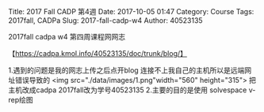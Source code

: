 Title: 2017 Fall CADP 第4週
Date: 2017-10-05 01:47
Category: Course
Tags: 2017fall, CADPa
Slug: 2017-fall-cadp-w4
Author: 40523135

2017fall cadpa w4 第四周课程网网志

<!-- PELICAN_END_SUMMARY -->

【https://cadpa.kmol.info/40523135/doc/trunk/blog/】

1.遇到的问题是我的网志上传之后点开blog 连接不上我自己的主机所以是远端网址错误导致的
<img src="./data/images/1.png"width="560" height="315"></img>
把主机改成cadpa 2017fall改为学号40523135
2.主要的目的是使用 solvespace v-rep绘图
